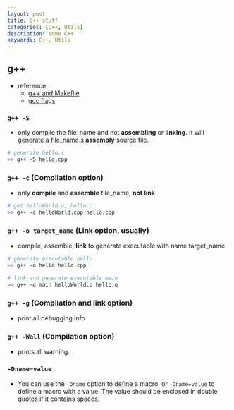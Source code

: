 ```yaml
---
layout: post
title: C++ stuff
categories: [C++, Utils]
description: some C++ 
keywords: C++, Utils
---
```


## g++

- reference: 
  - [g++ and Makefile](https://www3.ntu.edu.sg/home/ehchua/programming/cpp/gcc_make.html)
  - [gcc flags](https://www.rapidtables.com/code/linux/gcc.html)


### `g++ -S`

- only compile the file_name and not **assembling** or **linking**. It will generate a file_name.s **assembly** source file.

```sh
# generate hello.s
>> g++ -S hello.cpp
```

### `g++ -c` (Compilation option)

- only **compile** and **assemble** file_name, **not** **link**

```sh
# get helloWorld.o, hello.o
>> g++ -c helloWorld.cpp hello.cpp
```

### `g++ -o target_name` (Link option, usually)

- compile, assemble, **link** to generate executable with name target_name.

```sh
# generate executable hello
>> g++ -o hello hello.cpp
```

```sh
# link and generate executable main
>> g++ -o main helloWorld.o hello.o
```

### `g++ -g` (Compilation and link option)

- print all debugging info


### `g++ -Wall` (Compilation option)

- prints all warning.


### `-Dname=value`

- You can use the `-Dname` option to define a macro, or `-Dname=value` to define a macro with a value. The value should be enclosed in double quotes if it contains spaces.